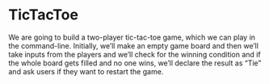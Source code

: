 # TicTacToe

We are going to build a two-player tic-tac-toe game, which we can play in the command-line. Initially, we’ll make an empty game board and then we’ll take inputs from the players and we’ll check for the winning condition and if the whole board gets filled and no one wins, we’ll declare the result as “Tie” and ask users if they want to restart the game.
